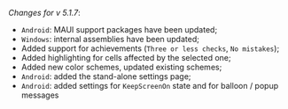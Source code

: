 _Changes for v 5.1.7_:
- `Android`: MAUI support packages have been updated;
- `Windows`: internal assemblies have been updated;
- Added support for achievements (`Three or less checks`, `No mistakes`);
- Added highlighting for cells affected by the selected one;
- Added new color schemes, updated existing schemes;
- `Android`: added the stand-alone settings page;
- `Android`: added settings for `KeepScreenOn` state and for balloon / popup messages
